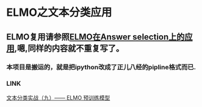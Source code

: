 # ELMO之文本分类应用
## ELMO复用请参照[ELMO在Answer selection上的应用](https://github.com/WenRichard/ELMO-NLP/tree/master/emlo_qacnn),嗯,同样的内容就不重复写了。
### 本项目是搬运的，就是把ipython改成了正儿八经的pipline格式而已.

### LINK
[文本分类实战（九）—— ELMO 预训练模型](https://www.cnblogs.com/jiangxinyang/p/10235054.html)
